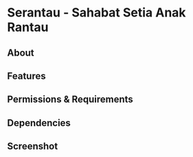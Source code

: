 # Serantau - Sahabat Setia Anak Rantau

## About

## Features

## Permissions & Requirements

## Dependencies

## Screenshot
